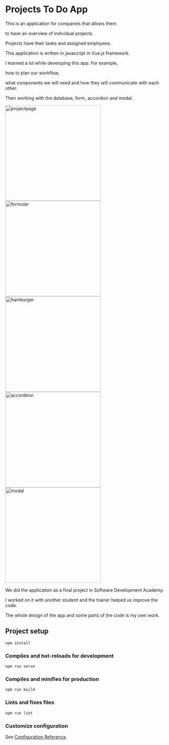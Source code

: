 # Projects To Do App

This is an application for companies that allows them 

to have an overview of individual projects. 

Projects have their tasks and assigned employees.

This application is written in javascript in Vue.js framework.

 
I learned a lot while developing this app. For example, 

how to plan our workflow, 

what components we will need and how they will communicate with each other. 

Then working with the database, form, accordion and modal.


<img width="300" alt="projectpage" src="https://user-images.githubusercontent.com/121693001/217099885-4849cd45-7743-4cc4-8e7e-66523c5abc87.png">
<img width="300" alt="formular" src="https://user-images.githubusercontent.com/121693001/217099912-2f5e43b6-7312-42cb-8be0-37021e8dd612.png">
<img width="300" alt="hamburger" src="https://user-images.githubusercontent.com/121693001/217100010-29e257cd-a421-45ce-9e8d-713424e71452.png">
<img width="300" alt="accordeon" src="https://user-images.githubusercontent.com/121693001/217099930-6e363186-6766-4d7f-8fa4-dc0de09d8bf7.png">
<img width="300" alt="modal" src="https://user-images.githubusercontent.com/121693001/217100073-57ee2b77-d759-4c1f-a782-e901666009ff.png">






We did the application as a final project in Software Development Academy. 

I worked on it with another student and the trainer helped us improve the code.

The whole design of the app and some parts of the code is my own work. 






## Project setup
```
npm install
```

### Compiles and hot-reloads for development
```
npm run serve
```

### Compiles and minifies for production
```
npm run build
```

### Lints and fixes files
```
npm run lint
```

### Customize configuration
See [Configuration Reference](https://cli.vuejs.org/config/).
